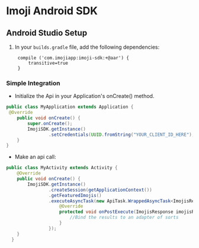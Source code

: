 # Imoji Android SDK


## Android Studio Setup

1. In your ```builds.gradle``` file, add the following dependencies:

        
        compile ('com.imojiapp:imoji-sdk:+@aar') {
            transitive=true
        }

### Simple Integration
- Initialize the Api in your Application's onCreate() method.
```java
public class MyApplication extends Application {
 @Override
    public void onCreate() {
        super.onCreate();
        ImojiSDK.getInstance()
                .setCredentials(UUID.fromString("YOUR_CLIENT_ID_HERE"), "YOUR_CLIENT_SECRET_HERE");
    }
}
```

- Make an api call:
```java
public class MyActivity extends Activity {
    @Override
    public void onCreate() {
        ImojiSDK.getInstance()
                .createSession(getApplicationContext())
                .getFeaturedImojis()
                .executeAsyncTask(new ApiTask.WrappedAsyncTask<ImojisResponse>() {
                    @Override
                    protected void onPostExecute(ImojisResponse imojisResponse) {
                        //Bind the results to an adapter of sorts
                    }
                });
    }
  }  
```


